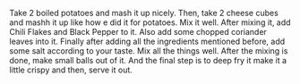 Take 2 boiled potatoes and mash it up nicely.
Then, take 2 cheese cubes and mashh it up like how e did it for potatoes.
Mix it well.
After mixing it, add Chili Flakes and Black Pepper to it. Also add some chopped coriander leaves into it.
Finally after adding all the ingredients mentioned before, add some salt according to your taste.
Mix all the things well.
After the mixing is done, make small balls out of it.
And the final step is to deep fry it make it a little crispy and then, serve it out. 